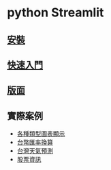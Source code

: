 # python Streamlit

## [安裝](./安裝和執行)
## [快速入門](./快速入門/)
## [版面](./版面)
## 實際案例
- [各種類型圖表顯示](./實際案例/student_scores/)
- [台幣匯率換算](./實際案例/exchange_rate/)
- [台灣天氣預測](./實際案例/taiwan_weather/)
- [股票資訊](./實際案例/finance/)
